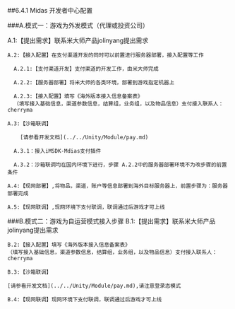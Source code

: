 ##6.4.1 Midas 开发者中心配置

###A.模式一：游戏为外发模式（代理或投资公司）

A.1:【提出需求】联系米大师产品jolinyang提出需求
  
    A.2:【接入配置】在支付渠道开发的同时可以前置进行服务器部署，接入配置等工作
  
      A.2.1:【支付渠道开发】支付渠道的开发工作，由米大师完成
    
      A.2.2:【服务器部署】将米大师的各类环境，部署到游戏指定机器上
    
      A.2.3:【接入配置】填写《海外版本接入信息备案表》  
      （填写接入基础信息，渠道参数信息，结算组，业务组，以及物品信息）支付接入联系人：cherryma

    A.3:【沙箱联调】
    
        [请参看开发文档](../../Unity/Module/pay.md)
    
      A.3.1：接入iMSDK-Mdias支付插件
    
      A.3.2：沙箱联调均在国内环境下进行，步骤 A.2.2中的服务器部署环境不为改步骤的前置条件
   
    A.4:【现网部署】,将物品，渠道，账户等信息部署到海外目标服务器上，前置步骤为：服务器部署完成 
    
    A.5:【现网联调】,现网环境下支付联调，联调通过后游戏才可上线


###B.模式二：游戏为自运营模式接入步骤
    B.1:【提出需求】联系米大师产品jolinyang提出需求
    
    B.2:【接入配置】填写《海外版本接入信息备案表》  
    （填写接入基础信息，渠道参数信息，结算组，业务组，以及物品信息）支付接入联系人：cherryma

    B.3:【沙箱联调】
    
    [请参看开发文档](../../Unity/Module/pay.md),请注意登录态模式
     
    B.4:【现网联调】现网环境下支付联调，联调通过后游戏才可上线
